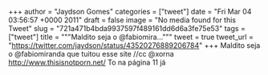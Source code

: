 
+++
author = "Jaydson Gomes"
categories = ["tweet"]
date = "Fri Mar 04 03:56:57 +0000 2011"
draft = false
image = "No media found for this Tweet"
slug = "721a471b4bda9937597f489161dd6d6a3fe75e53"
tags = ["tweet"]
title = """Maldito seja o @fabiomira..."""
tweet = true
tweet_url = "https://twitter.com/jaydson/status/43520276889206784"
+++
Maldito seja o @fabiomiranda que tuitou esse site //cc @xorna http://www.thisisnotporn.net/ To na página 11 já
